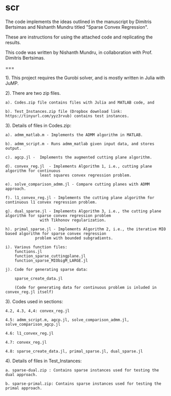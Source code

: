 # scr

The code implements the ideas outlined in the manuscript by Dimitris Bertsimas and 
Nishanth Mundru titled "Sparse Convex Regression".

These are instructions for using the attached code and replicating the results.

This code was written by Nishanth Mundru, in collaboration with Prof. Dimitris Bertsimas.

===

1). This project requires the Gurobi solver, and is mostly written in Julia with JuMP.

2). There are two zip files.

	a). Codes.zip file contains files with Julia and MATLAB code, and

	b). Test_Instances.zip file (Dropbox download link: https://tinyurl.com/yyz3rvub) contains test instances.

3). Details of files in Codes.zip:

	a). admm_matlab.m - Implements the ADMM algorithm in MATLAB.

	b). admm_script.m - Runs admm_matlab given input data, and stores output.

	c). agcp.jl -  Implements the augmented cutting plane algorithm.

	d). convex_reg.jl  - Implements Algorithm 1, i.e., cutting plane algorithm for continuous 
			       least squares convex regression problem.

	e). solve_comparison_admm.jl - Compare cutting planes with ADMM approach.

	f). l1_convex_reg.jl - Implements the cutting plane algorithm for continuous l1 convex regression problem.

	g). dual_sparse.jl - Implements Algorithm 3, i.e., the cutting plane algorithm for sparse convex regression problem
			       with Tikhonov regularization.

	h). primal_sparse.jl - Implements Algorithm 2, i.e., the iterative MIO based algorithm for sparse convex regression 
				 problem with bounded subgradients.

	i). Various function files:
		functions.jl 
		function_sparse_cuttingplane.jl
		function_sparse_MIObigM_LARGE.jl

	j). Code for generating sparse data:

		sparse_create_data.jl 

		(Code for generating data for continuous problem is inluded in convex_reg.jl itself)

3). Codes used in sections:

	4.2, 4.3, 4,4: convex_reg.jl

	4.5: admm_script.m, agcp.jl, solve_comparison_admm.jl, solve_comparison_agcp.jl

	4.6: l1_convex_reg.jl

	4.7: convex_reg.jl

	4.8: sparse_create_data.jl, primal_sparse.jl, dual_sparse.jl

4). Details of files in Test_Instances:

	a. sparse-dual.zip : Contains sparse instances used for testing the dual approach.

	b. sparse-primal.zip: Contains sparse instances used for testing the primal approach.


